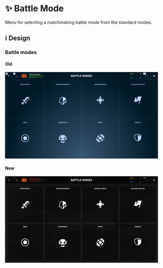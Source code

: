 # :sparkles: Battle Mode

Menu for selecting a matchmaking battle mode from the standard modes.

## :information_source: Design

### Battle modes

#### Old

![](/images/lobby/old/battlemode.png)

#### New

![](/images/lobby/new/battlemode.png)
